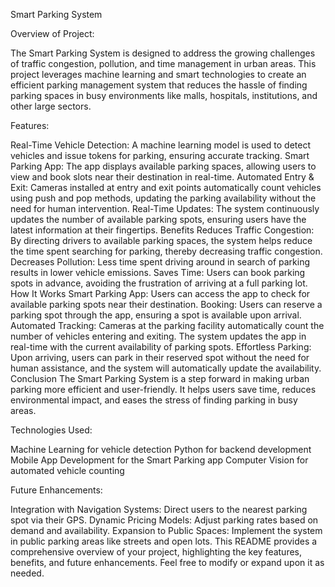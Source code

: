 
Smart Parking System 

Overview of Project:

The Smart Parking System is designed to address the growing challenges of traffic congestion, pollution, and time management in urban areas. This project leverages machine learning and smart technologies to create an efficient parking management system that reduces the hassle of finding parking spaces in busy environments like malls, hospitals, institutions, and other large sectors.


Features:

Real-Time Vehicle Detection: A machine learning model is used to detect vehicles and issue tokens for parking, ensuring accurate tracking.
Smart Parking App: The app displays available parking spaces, allowing users to view and book slots near their destination in real-time.
Automated Entry & Exit: Cameras installed at entry and exit points automatically count vehicles using push and pop methods, updating the parking availability without the need for human intervention.
Real-Time Updates: The system continuously updates the number of available parking spots, ensuring users have the latest information at their fingertips.
Benefits
Reduces Traffic Congestion: By directing drivers to available parking spaces, the system helps reduce the time spent searching for parking, thereby decreasing traffic congestion.
Decreases Pollution: Less time spent driving around in search of parking results in lower vehicle emissions.
Saves Time: Users can book parking spots in advance, avoiding the frustration of arriving at a full parking lot.
How It Works
Smart Parking App: Users can access the app to check for available parking spots near their destination.
Booking: Users can reserve a parking spot through the app, ensuring a spot is available upon arrival.
Automated Tracking: Cameras at the parking facility automatically count the number of vehicles entering and exiting. The system updates the app in real-time with the current availability of parking spots.
Effortless Parking: Upon arriving, users can park in their reserved spot without the need for human assistance, and the system will automatically update the availability.
Conclusion
The Smart Parking System is a step forward in making urban parking more efficient and user-friendly. It helps users save time, reduces environmental impact, and eases the stress of finding parking in busy areas.

Technologies Used:

Machine Learning for vehicle detection
Python for backend development
Mobile App Development for the Smart Parking app
Computer Vision for automated vehicle counting


Future Enhancements:

Integration with Navigation Systems: Direct users to the nearest parking spot via their GPS.
Dynamic Pricing Models: Adjust parking rates based on demand and availability.
Expansion to Public Spaces: Implement the system in public parking areas like streets and open lots.
This README provides a comprehensive overview of your project, highlighting the key features, benefits, and future enhancements. Feel free to modify or expand upon it as needed.
